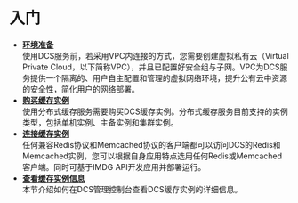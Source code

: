 # 入门<a name="ZH-CN_TOPIC_0046844803"></a>

-   **[环境准备](环境准备.md)**  
使用DCS服务前，若采用VPC内连接的方式，您需要创建虚拟私有云（Virtual Private Cloud，以下简称VPC），并且已配置好安全组与子网。VPC为DCS服务提供一个隔离的、用户自主配置和管理的虚拟网络环境，提升公有云中资源的安全性，简化用户的网络部署。
-   **[购买缓存实例](购买缓存实例.md)**  
使用分布式缓存服务需要购买DCS缓存实例。分布式缓存服务目前支持的实例类型，包括单机实例、主备实例和集群实例。
-   **[连接缓存实例](连接缓存实例.md)**  
任何兼容Redis协议和Memcached协议的客户端都可以访问DCS的Redis和Memcached实例，您可以根据自身应用特点选用任何Redis或Memcached客户端。同时可基于IMDG API开发应用并部署运行。
-   **[查看缓存实例信息](查看缓存实例信息.md)**  
本节介绍如何在DCS管理控制台查看DCS缓存实例的详细信息。

